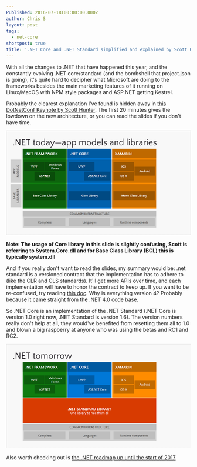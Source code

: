 ```yaml
---
Published: 2016-07-18T00:00:00.000Z
author: Chris S
layout: post
tags:
  - net-core
shortpost: true
title: '.NET Core and .NET Standard simplified and explained by Scott Hunter'
---
```

With all the changes to .NET that have happened this year, and the constantly evolving .NET core/standard (and the bombshell that project.json is going), it's quite hard to decipher what Microsoft are doing to the frameworks besides the main marketing features of it running on Linux/MacOS with NPM style packages and ASP.NET getting Kestrel.

Probably the clearest explanation I've found is hidden away in [this DotNetConf Keynote by Scott Hunter](https://channel9.msdn.com/Events/dotnetConf/2016/NET-Conf-Day-1-Keynote-Scott-Hunter). The first 20 minutes gives the lowdown on the new architecture, or you can read the slides if you don't have time.

![.net today](/wp-content/uploads/2016/dotnet-today.png)

**Note: The usage of Core library in this slide is slightly confusing, Scott is referring to System.Core.dll and for Base Class Library (BCL) this is typically system.dll**

And if you really don't want to read the slides, my summary would be: .net standard is a versioned contract that the implementation has to adhere to (like the CLR and CLS standards). It'll get more APIs over time, and each implementation will have to honor the contract to keep up. If you want to be re-confused, try reading [this doc](https://github.com/dotnet/corefx/blob/master/Documentation/architecture/net-platform-standard.md#user-content-list-of-net-corefx-apis-and-their-associated-net-platform-standard-version). Why is everything version 4? Probably because it came straight from the .NET 4.0 code base.

So .NET Core is an implementation of the .NET Standard (.NET Core is version 1.0 right now, .NET Standard is version 1.6). The version numbers really don't help at all, they would've benefited from resetting them all to 1.0 and blown a big raspberry at anyone who was using the betas and RC1 and RC2.

![.net core](/wp-content/uploads/2016/dotnet-tommorow.png)

Also worth checking out is [the .NET roadmap up until the start of 2017](https://blogs.msdn.microsoft.com/dotnet/2016/07/15/net-core-roadmap/)

